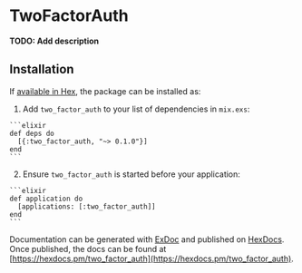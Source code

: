 # TwoFactorAuth

**TODO: Add description**

## Installation

If [available in Hex](https://hex.pm/docs/publish), the package can be installed as:

  1. Add `two_factor_auth` to your list of dependencies in `mix.exs`:

    ```elixir
    def deps do
      [{:two_factor_auth, "~> 0.1.0"}]
    end
    ```

  2. Ensure `two_factor_auth` is started before your application:

    ```elixir
    def application do
      [applications: [:two_factor_auth]]
    end
    ```

Documentation can be generated with [ExDoc](https://github.com/elixir-lang/ex_doc)
and published on [HexDocs](https://hexdocs.pm). Once published, the docs can
be found at [https://hexdocs.pm/two_factor_auth](https://hexdocs.pm/two_factor_auth).

